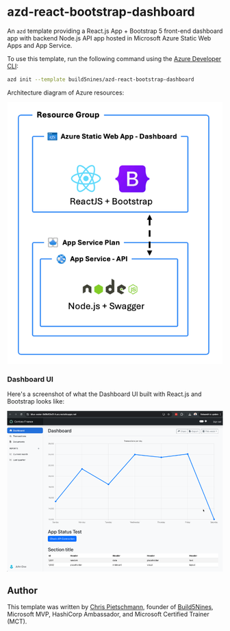 # azd-react-bootstrap-dashboard
An `azd` template providing a React.js App + Bootstrap 5 front-end dashboard app with backend Node.js API app hosted in Microsoft Azure Static Web Apps and App Service.

To use this template, run the following command using the [Azure Developer CLI](https://learn.microsoft.com/azure/developer/azure-developer-cli/overview):

```bash
azd init --template build5nines/azd-react-bootstrap-dashboard
```

Architecture diagram of Azure resources:

![Diagram of Azure Resources provisioned with this template](assets/build5nines-azd-react-bootstrap-dashboard.png)

### Dashboard UI

Here's a screenshot of what the Dashboard UI built with React.js and Bootstrap looks like:

![Dashboard screenshot](assets/dashboard-screenshot.png)

## Author

This template was written by [Chris Pietschmann](https://pietschsoft.com), founder of [Build5Nines](https://build5nines.com), Microsoft MVP, HashiCorp Ambassador, and Microsoft Certified Trainer (MCT).
